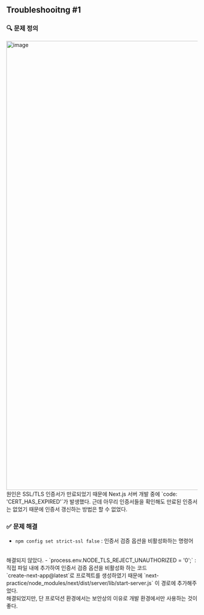 ## Troubleshooitng #1
### 🔍 문제 정의 
<img width="1180" alt="image" src="https://github.com/alwubin/next-practice/assets/135022491/406e33c3-b5f3-4da8-b87a-82e2837c5517">
원인은 SSL/TLS 인증서가 만료되었기 때문에 Next.js 서버 개발 중에 `code: 'CERT_HAS_EXPIRED'`가 발생했다.
근데 아무리 인증서들을 확인해도 만료된 인증서는 없었기 때문에 인증서 갱신하는 방법은 할 수 없었다.

### ✅ 문제 해결
- `npm config set strict-ssl false` : 인증서 검증 옵션을 비활성화하는 명령어
<br/>
해결되지 않았다.
- `process.env.NODE_TLS_REJECT_UNAUTHORIZED = '0';` : 직접 파일 내에 추가하여 인증서 검증 옵션을 비활성화 하는 코드
<br/>
`create-next-app@latest`로 프로젝트를 생성하였기 때문에 `next-practice/node_modules/next/dist/server/lib/start-server.js` 이 경로에 추가해주었다.
<br/>
해결되었지만, 단 프로덕션 환경에서는 보안상의 이유로 개발 환경에서만 사용하는 것이 좋다.
